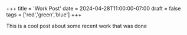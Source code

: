 +++
title = 'Work Post'
date = 2024-04-28T11:00:00-07:00
draft = false
tags = ['red','green','blue']
+++

This is a cool post about some recent work that was done

